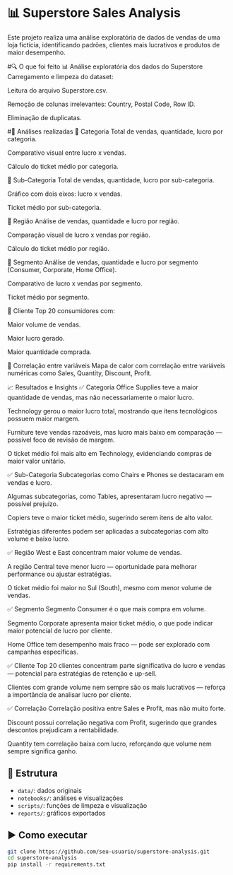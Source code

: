 # 📊 Superstore Sales Analysis

Este projeto realiza uma análise exploratória de dados de vendas de uma loja fictícia, identificando padrões, clientes mais lucrativos e produtos de maior desempenho.

#🔍 O que foi feito
📊 Análise exploratória dos dados do Superstore
Carregamento e limpeza do dataset:

Leitura do arquivo Superstore.csv.

Remoção de colunas irrelevantes: Country, Postal Code, Row ID.

Eliminação de duplicatas.

#📁 Análises realizadas
🔹 Categoria
Total de vendas, quantidade, lucro por categoria.

Comparativo visual entre lucro x vendas.

Cálculo do ticket médio por categoria.

🔹 Sub-Categoria
Total de vendas, quantidade, lucro por sub-categoria.

Gráfico com dois eixos: lucro x vendas.

Ticket médio por sub-categoria.

🔹 Região
Análise de vendas, quantidade e lucro por região.

Comparação visual de lucro x vendas por região.

Cálculo do ticket médio por região.

🔹 Segmento
Análise de vendas, quantidade e lucro por segmento (Consumer, Corporate, Home Office).

Comparativo de lucro x vendas por segmento.

Ticket médio por segmento.

🔹 Cliente
Top 20 consumidores com:

Maior volume de vendas.

Maior lucro gerado.

Maior quantidade comprada.

🔹 Correlação entre variáveis
Mapa de calor com correlação entre variáveis numéricas como Sales, Quantity, Discount, Profit.

📈 Resultados e Insights
✅ Categoria
Office Supplies teve a maior quantidade de vendas, mas não necessariamente o maior lucro.

Technology gerou o maior lucro total, mostrando que itens tecnológicos possuem maior margem.

Furniture teve vendas razoáveis, mas lucro mais baixo em comparação — possível foco de revisão de margem.

O ticket médio foi mais alto em Technology, evidenciando compras de maior valor unitário.

✅ Sub-Categoria
Subcategorias como Chairs e Phones se destacaram em vendas e lucro.

Algumas subcategorias, como Tables, apresentaram lucro negativo — possível prejuízo.

Copiers teve o maior ticket médio, sugerindo serem itens de alto valor.

Estratégias diferentes podem ser aplicadas a subcategorias com alto volume e baixo lucro.

✅ Região
West e East concentram maior volume de vendas.

A região Central teve menor lucro — oportunidade para melhorar performance ou ajustar estratégias.

O ticket médio foi maior no Sul (South), mesmo com menor volume de vendas.

✅ Segmento
Segmento Consumer é o que mais compra em volume.

Segmento Corporate apresenta maior ticket médio, o que pode indicar maior potencial de lucro por cliente.

Home Office tem desempenho mais fraco — pode ser explorado com campanhas específicas.

✅ Cliente
Top 20 clientes concentram parte significativa do lucro e vendas — potencial para estratégias de retenção e up-sell.

Clientes com grande volume nem sempre são os mais lucrativos — reforça a importância de analisar lucro por cliente.

✅ Correlação
Correlação positiva entre Sales e Profit, mas não muito forte.

Discount possui correlação negativa com Profit, sugerindo que grandes descontos prejudicam a rentabilidade.

Quantity tem correlação baixa com lucro, reforçando que volume nem sempre significa ganho.



## 📁 Estrutura

- `data/`: dados originais
- `notebooks/`: análises e visualizações
- `scripts/`: funções de limpeza e visualização
- `reports/`: gráficos exportados

## ▶️ Como executar

```bash
git clone https://github.com/seu-usuario/superstore-analysis.git
cd superstore-analysis
pip install -r requirements.txt

